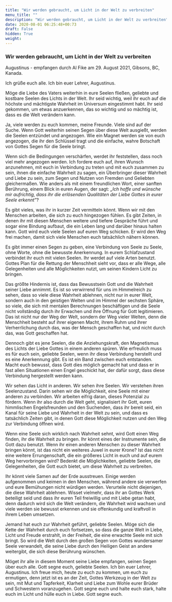 ```yaml
---
title: "Wir werden gebraucht, um Licht in der Welt zu verbreiten"
menu_title: ""
description: "Wir werden gebraucht, um Licht in der Welt zu verbreiten"
date: 2020-08-01 06:25:48+00:73
draft: False
hidden: True
weight:
---
```

### Wir werden gebraucht, um Licht in der Welt zu verbreiten

Augustinus - empfangen durch Al Fike am 29. August 2021, Gibsons, BC, Kanada.

Ich grüße euch alle. Ich bin euer Lehrer, Augustinus.

Möge die Liebe des Vaters weiterhin in eure Seelen fließen, geliebte und kostbare Seelen des Lichts in der Welt. Ihr seid wichtig, weil ihr euch auf die höchste und mächtigste Wahrheit im Universum eingestimmt habt. Ihr seid gekommen, um etwas anzuerkennen, das so wichtig und so mächtig ist, dass es die Welt verändern kann.

Ja, viele werden zu euch kommen, meine Freunde. Viele sind auf der Suche. Wenn Gott weiterhin seinen Segen über diese Welt ausgießt, werden die Seelen entzündet und angezogen. Wie ein Magnet werden sie von euch angezogen, die ihr den Schlüssel tragt und die einfache, wahre Botschaft von Gottes Segen für die Seele bringt.

Wenn sich die Bedingungen verschärfen, werdet ihr feststellen, dass noch viel mehr angezogen werden. Ich fordere euch auf, ihren Wunsch anzunehmen, mit euch in Verbindung zu treten und mit euch zusammen zu sein, ihnen die einfache Wahrheit zu sagen, ein Überbringer dieser Wahrheit und Liebe zu sein, zum Segen und Nutzen von Fremden und Geliebten gleichermaßen. Wie anders als mit einem freundlichen Wort, einer sanften Berührung, einem Blick in euren Augen, der sagt: *„Ich hoffe und wünsche mir aufrichtig, dass ihr die erlösenden Qualitäten der Liebe Gottes in eurer Seele erkennt”*?

Es gibt vieles, was ihr in kurzer Zeit vermitteln könnt. Wenn wir mit den Menschen arbeiten, die sich zu euch hingezogen fühlen. Es gibt Zeiten, in denen ihr mit diesen Menschen weitere und tiefere Gespräche führt und sogar eine Bindung aufbaut, die ein Leben lang und darüber hinaus halten kann. Gott wird euch viele Seelen auf euren Weg schicken. Er wird den Weg frei machen, damit sich viele Menschen euch tatsächlich nähern können.

Es gibt immer einen Segen zu geben, eine Verbindung von Seele zu Seele, ohne Worte, ohne die bewusste Anerkennung. In eurem Schlafzustand verbindet ihr euch mit vielen Seelen. Ihr werdet auf viele Arten benutzt. Gottes Plan für die Rettung der Menschheit sieht vor, dass er alle Wege, alle Gelegenheiten und alle Möglichkeiten nutzt, um seinen Kindern Licht zu bringen.

Das größte Hindernis ist, dass das Bewusstsein Gott und die Wahrheit seiner Liebe annimmt. Es ist so verwirrend für uns im Himmelreich zu sehen, dass so viele diese Wahrheit ablehnen, nicht nur in eurer Welt, sondern auch in den geistigen Welten und im Himmel der sechsten Sphäre, so viele, die sich mit mentalen Berechnungen beschäftigen und die Seele nicht vollständig durch ihr Erwachen und ihre Öffnung für Gott legitimieren. Das ist nicht nur der Weg der Welt, sondern der Weg vieler Welten, denn die Menschheit besteht auf ihrer eigenen Macht, ihrem Ruhm und ihrer Verherrlichung durch das, was der Mensch geschaffen hat, und nicht durch das, was Gott geschaffen hat.

Dennoch gibt es jene Seelen, die die Anziehungskraft, den Magnetismus des Lichts der Liebe Gottes in einem anderen spüren. Wie erfreulich muss es für euch sein, geliebte Seelen, wenn ihr diese Verbindung herstellt und es eine Anerkennung gibt. Es ist ein Band zwischen euch entstanden. Macht euch bewusst, dass Gott dies möglich gemacht hat und dass er in fast allen Situationen einen Engel geschickt hat, der dafür sorgt, dass diese Verbindung hergestellt werden kann.

Wir sehen das Licht in anderen. Wir sehen ihre Seelen. Wir verstehen ihren Seelenzustand. Darin sehen wir die Möglichkeit, eine Seele mit einer anderen zu verbinden. Wir arbeiten eifrig daran, dieses Potenzial zu fördern. Wenn ihr also durch die Welt geht, signalisiert ihr Gott, euren himmlischen Engelsfreunden und den Suchenden, dass ihr bereit seid, ein Kanal für seine Liebe und Wahrheit in der Welt zu sein, und dass es tatsächlich Zeiten gibt, in denen Gott diese Möglichkeit nutzen und den Weg zur Verbindung öffnen wird.

Wenn eine Seele sich wirklich nach Wahrheit sehnt, wird Gott einen Weg finden, ihr die Wahrheit zu bringen. Ihr könnt eines der Instrumente sein, die Gott dazu benutzt. Wenn ihr einen anderen Menschen zu dieser Wahrheit bringen könnt, ist das nicht ein weiteres Juwel in eurer Krone? Ist das nicht eine weitere Errungenschaft, die ein größeres Licht in euch und auf eurem Weg hervorbringen wird? Bedenkt die Möglichkeiten, geliebte Seelen, die Gelegenheiten, die Gott euch bietet, um diese Wahrheit zu verbreiten.

Ihr könnt viele Samen auf der Erde ausstreuen. Einige werden aufgenommen und keimen in den Menschen, während andere sie verwerfen und eure Bemühungen nicht würdigen werden. Verurteile nicht diejenigen, die diese Wahrheit ablehnen. Wisset vielmehr, dass ihr an Gottes Werk beteiligt seid und dass ihr euren Teil freiwillig und mit Liebe getan habt, denn dadurch wird sich die Welt verändern, die Wahrheit wird wachsen und viele werden sie bewusst erkennen und sie offenkundig und kraftvoll in ihrem Leben umsetzen.

Jemand hat euch zur Wahrheit geführt, geliebte Seelen. Möge sich die Kette der Wahrheit durch euch fortsetzen, so dass die ganze Welt in Liebe, Licht und Freude erstrahlt, in der Freiheit, die eine erwachte Seele mit sich bringt. So wird die Welt durch den großen Segen von Gottes wundersamer Seele verwandelt, die seine Liebe durch den Heiligen Geist an andere weitergibt, die sich diese Berührung wünschen.

Möget ihr alle in diesem Moment seine Liebe empfangen, seinen Segen über euch alle. Gott segne euch, geliebte Seelen. Ich bin euer Lehrer, Augustinus. Ich freue mich, heute zu euch zu kommen, um euch zu ermutigen, denn jetzt ist es an der Zeit, Gottes Werkzeug in der Welt zu sein, mit Mut und Tapferkeit, Klarheit und Liebe zum Wohle eurer Brüder und Schwestern voranzugehen. Gott segne euch und halte euch stark, halte euch im Licht und hülle euch in Liebe. Gott segne euch.
